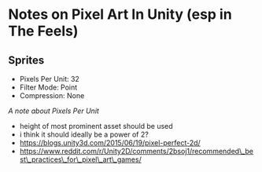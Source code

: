 Notes on Pixel Art In Unity (esp in The Feels)
==============================================

Sprites
-------
* Pixels Per Unit: 32
* Filter Mode: Point
* Compression: None

*A note about Pixels Per Unit*
* height of most prominent asset should be used
* i think it should ideally be a power of 2?
* https://blogs.unity3d.com/2015/06/19/pixel-perfect-2d/
* https://www.reddit.com/r/Unity2D/comments/2bsoj1/recommended\_best\_practices\_for\_pixel\_art\_games/
